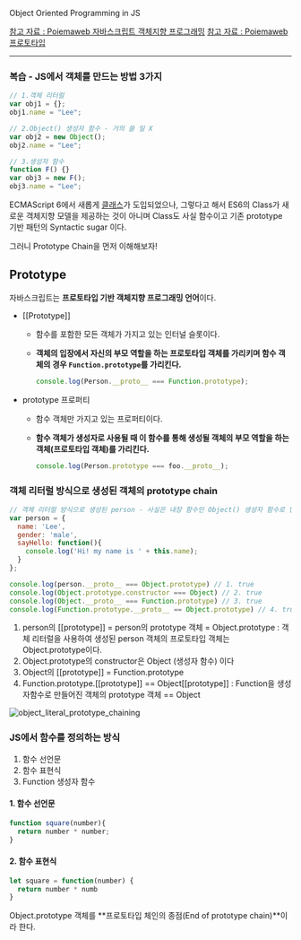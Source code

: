 Object Oriented Programming in JS

[참고 자료 : Poiemaweb 자바스크립트 객체지향 프로그래밍](https://poiemaweb.com/js-object-oriented-programming)
[참고 자료 : Poiemaweb 프로토타입 ](https://poiemaweb.com/js-prototype)

---
### 복습 - JS에서 객체를 만드는 방법 3가지

```js
// 1.객체 리터럴
var obj1 = {};
obj1.name = "Lee";

// 2.Object() 생성자 함수 - 거의 쓸 일 X
var obj2 = new Object();
obj2.name = "Lee";

// 3.생성자 함수
function F() {}
var obj3 = new F();
obj3.name = "Lee";
```

ECMAScript 6에서 새롭게 [클래스](https://poiemaweb.com/es6-class)가 도입되었으나, 그렇다고 해서 ES6의 Class가 새로운 객체지향 모델을 제공하는 것이 아니며 Class도 사실 함수이고 기존 prototype 기반 패턴의 Syntactic sugar 이다.

그러니 Prototype Chain을 먼저 이해해보자!

## Prototype

자바스크립트는 **프로토타입 기반 객체지향 프로그래밍 언어**이다. 

- [[Prototype]]

  - 함수를 포함한 모든 객체가 가지고 있는 인터널 슬롯이다.

  - **객체의 입장에서 자신의 부모 역할을 하는 프로토타입 객체를 가리키며 함수 객체의 경우 `Function.prototype`를 가리킨다.** 

    ```javascript
    console.log(Person.__proto__ === Function.prototype);
    ```

- prototype 프로퍼티

  - 함수 객체만 가지고 있는 프로퍼티이다.

  - **함수 객체가 생성자로 사용될 때 이 함수를 통해 생성될 객체의 부모 역할을 하는 객체(프로토타입 객체)를 가리킨다.**

    ```javascript
    console.log(Person.prototype === foo.__proto__);
    ```

### 객체 리터럴 방식으로 생성된 객체의 prototype chain

```js
// 객체 리터럴 방식으로 생성된 person - 사실은 내장 함수인 Object() 생성자 함수로 만들어진 것
var person = {
  name: 'Lee',
  gender: 'male',
  sayHello: function(){
    console.log('Hi! my name is ' + this.name);
  }
};

console.log(person.__proto__ === Object.prototype) // 1. true
console.log(Object.prototype.constructor === Object) // 2. true
console.log(Object.__proto__ === Function.prototype) // 3. true
console.log(Function.prototype.__proto__ == Object.prototype) // 4. true
```

1. person의 [[prototype]] = person의 prototype 객체 = Object.prototype
   : 객체 리터럴을 사용하여 생성된 person 객체의 프로토타입 객체는 Object.prototype이다.
2. Object.prototype의 constructor은 Object (생성자 함수) 이다
3. Object의 [[prototype]] = Function.prototype
4. Function.prototype.[[prototype]] == Object[[prototype]]
   : Function을 생성자함수로 만들어진 객체의 prototype 객체 == Object

![object_literal_prototype_chaining](https://poiemaweb.com/img/object_literal_prototype_chaining.png)

### JS에서 함수를 정의하는 방식

1) 함수 선언문
2) 함수 표현식
3) Function 생성자 함수

#### 1. 함수 선언문

```js
function square(number){
  return number * number;
}
```

#### 2. 함수 표현식

```js
let square = function(number) {
  return number * numb
}
```



Object.prototype 객체를 **프로토타입 체인의 종점(End of prototype chain)**이라 한다.